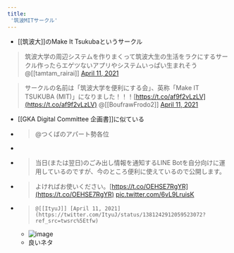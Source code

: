 ```yaml
---
title:
 '筑波MITサークル'
---
```


- [[筑波大]]のMake It Tsukubaというサークル

>  筑波大学の周辺システムを作りまくって筑波大生の生活をラクにするサークル作ったらエゲツないアプリやシステムいっぱい生まれそう
>  	@[[tamtam_rairai]] [April 11, 2021](https://twitter.com/tamtam_rairai/status/1381072413090213893?ref_src=twsrc%5Etfw)

>  サークルの名前は「筑波大学を便利にする会」、英称「Make IT TSUKUBA (MIT)」になりました！！！[https://t.co/af9f2vLzLV](https://t.co/af9f2vLzLV)
>  	@[[BoufrawFrodo2]] [April 11, 2021](https://twitter.com/BoufrawFrodo2/status/1381229995033423874?ref_src=twsrc%5Etfw)

- [[GKA Digital Committee 企画書]]に似ている

- >  @つくばのアパート勢各位
- >
- >  当日(または翌日)のごみ出し情報を通知するLINE Botを自分向けに運用しているのですが、今のところ便利に使えているので公開します。
- >  よければお使いください。[https://t.co/OEHSE7RgYR](https://t.co/OEHSE7RgYR) [pic.twitter.com/6vL9LruisK](https://t.co/6vL9LruisK)
- >  	@[[ItyuJ]] [April 11, 2021](https://twitter.com/ItyuJ/status/1381242912059523072?ref_src=twsrc%5Etfw)
    - ![image](https://gyazo.com/5aeafd928bcf1af4af46e6451f6675b8/thumb/1000)
    - 良いネタ
